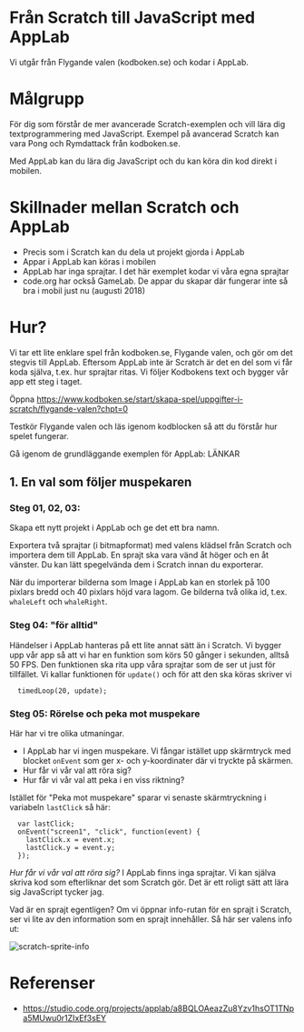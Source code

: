 # Från Scratch till JavaScript med AppLab

Vi utgår från Flygande valen (kodboken.se) och kodar i AppLab.

# Målgrupp

För dig som förstår de mer avancerade Scratch-exemplen och vill lära dig textprogrammering med JavaScript. Exempel på avancerad Scratch kan vara Pong och Rymdattack från kodboken.se.

Med AppLab kan du lära dig JavaScript och du kan köra din kod direkt i mobilen.

# Skillnader mellan Scratch och AppLab
* Precis som i Scratch kan du dela ut projekt gjorda i AppLab
* Appar i AppLab kan köras i mobilen
* AppLab har inga sprajtar. I det här exemplet kodar vi våra egna sprajtar
* code.org har också GameLab. De appar du skapar där fungerar inte så bra i mobil just nu (augusti 2018)

# Hur?
Vi tar ett lite enklare spel från kodboken.se, Flygande valen, och gör om det stegvis till AppLab. Eftersom AppLab inte är Scratch är det en del som vi får koda själva, t.ex. hur sprajtar ritas. Vi följer Kodbokens text och bygger vår app ett steg i taget. 

Öppna https://www.kodboken.se/start/skapa-spel/uppgifter-i-scratch/flygande-valen?chpt=0

Testkör Flygande valen och läs igenom kodblocken så att du förstår hur spelet fungerar.

Gå igenom  de grundläggande exemplen för AppLab: LÄNKAR

## 1. En val som följer muspekaren

### Steg 01, 02, 03: 

Skapa ett nytt projekt i AppLab och ge det ett bra namn.

Exportera två sprajtar (i bitmapformat) med valens klädsel från Scratch och importera dem till AppLab. 
En sprajt ska vara vänd åt höger och en åt vänster. 
Du kan lätt spegelvända dem i Scratch innan du exporterar.

När du importerar bilderna som Image i AppLab kan en storlek på 100 pixlars bredd och 40 pixlars höjd vara lagom. 
Ge bilderna två olika id, t.ex. `whaleLeft` och `whaleRight`.

### Steg 04: "för alltid"
Händelser i AppLab hanteras på ett lite annat sätt än i Scratch.
Vi bygger upp vår app så att vi har en funktion som körs 50 gånger i sekunden, alltså 50 FPS. 
Den funktionen ska rita upp våra sprajtar som de ser ut just för tillfället. 
Vi kallar funktionen för `update()` och för att den ska köras skriver vi
```
  timedLoop(20, update);
 ```

### Steg 05: Rörelse och peka mot muspekare
Här har vi tre olika utmaningar.
* I AppLab har vi ingen muspekare. Vi fångar istället upp skärmtryck med blocket `onEvent` som ger x- och y-koordinater där vi tryckte på skärmen.
* Hur får vi vår val att röra sig?
* Hur får vi vår val att peka i en viss riktning?

Istället för "Peka mot muspekare" sparar vi senaste skärmtryckning i variabeln `lastClick` så här:
```
  var lastClick;
  onEvent("screen1", "click", function(event) {
    lastClick.x = event.x;
    lastClick.y = event.y;
  });
```
*Hur får vi vår val att röra sig?*
I AppLab finns inga sprajtar. Vi kan själva skriva kod som efterliknar det som Scratch gör. 
Det är ett roligt sätt att lära sig JavaScript tycker jag.

Vad är en sprajt egentligen? Om vi öppnar info-rutan för en sprajt i Scratch, ser vi lite av den information som en sprajt innehåller. Så här ser valens info ut:

![scratch-sprite-info](https://user-images.githubusercontent.com/4598641/44079353-14c1f5e2-9fa9-11e8-9227-6fe57476257a.png)


# Referenser
* https://studio.code.org/projects/applab/a8BQLOAeazZu8Yzv1hsOT1TNpa5MUwu0r1ZIxEf3sEY

